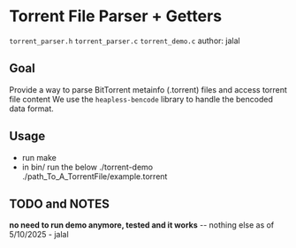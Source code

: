 # Torrent File Parser + Getters
`torrent_parser.h` `torrent_parser.c` `torrent_demo.c`
author: jalal

## Goal
Provide a way to parse BitTorrent metainfo (.torrent) files and access torrent file content
We use the `heapless-bencode` library to handle the bencoded data format.

## Usage
- run make
- in bin/ run the below
./torrent-demo ./path_To_A_TorrentFile/example.torrent


## TODO and NOTES
**no need to run demo anymore, tested and it works** -- nothing else as of 5/10/2025 - jalal




